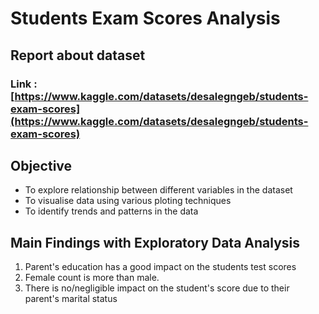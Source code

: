 # Students Exam Scores Analysis
## Report about dataset
### Link : [https://www.kaggle.com/datasets/desalegngeb/students-exam-scores](https://www.kaggle.com/datasets/desalegngeb/students-exam-scores)

## Objective
- To explore relationship between different variables in the dataset
- To visualise data using various ploting techniques
- To identify trends and patterns in the data
 
## Main Findings with Exploratory Data Analysis

1.	Parent's education has a good impact on the students test scores
2.	Female count is more than male.
3.	There is no/negligible impact on the student's score due to their parent's marital status

